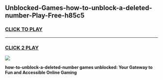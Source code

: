
## Unblocked-Games-how-to-unblock-a-deleted-number-Play-Free-h85c5
<h3>
<a href="https://premium76.site?title=how-to-unblock-a-deleted-number&ref=12A">CLICK TO PLAY</a></h3>
<hr>

<h3>
<a href="https://premium76.site?title=how-to-unblock-a-deleted-number&ref=12A">CLICK 2 PLAY</a>
  
</h3>

<a href="https://premium76.site?title=how-to-unblock-a-deleted-number&ref=12A"><img src="https://clearcache.store/games.png"></a>


**how-to-unblock-a-deleted-number games unblocked: Your Gateway to Fun and Accessible Online Gaming**

